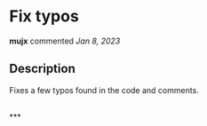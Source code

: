 # Fix typos

**mujx** commented *Jan 8, 2023*

## Description

Fixes a few typos found in the code and comments.



<br />
***


